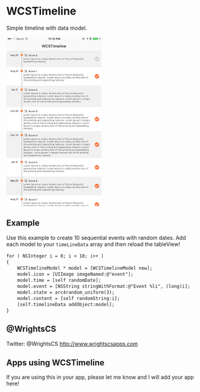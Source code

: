 # WCSTimeline
Simple timeline with data model.

<img src="/screens/1.PNG" width="50%" />

Example
------------

Use this example to create 10 sequential events with random dates. Add each model to your `timeLineData` array and then reload the tableView!

```objc
for ( NSInteger i = 0; i < 10; i++ )
{
    WCSTimelineModel * model = [WCSTimelineModel new];
    model.icon = [UIImage imageNamed:@"event"];
    model.time = [self randomDate];
    model.event = [NSString stringWithFormat:@"Event %li", (long)i];
    model.state = arc4random_uniform(3);
    model.content = [self randomString:i];
    [self.timelineData addObject:model];
}
```

@WrightsCS
------------

Twitter: @WrightsCS
http://www.wrightscsapps.com 

Apps using WCSTimeline
------------

If you are using this in your app, please let me know and I will add your app here!
